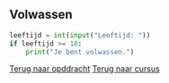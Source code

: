 ## Volwassen

```python
leeftijd = int(input("Leeftijd: "))
if leeftijd >= 18:
    print("Je bent volwassen.")
```

[Terug naar opddracht](/taken/volwassen.html)
[Terug naar cursus](/11_if.html)